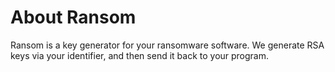 # About Ransom

Ransom is a key generator for your ransomware software. We generate RSA keys via your identifier, and then send it back to your program. 


